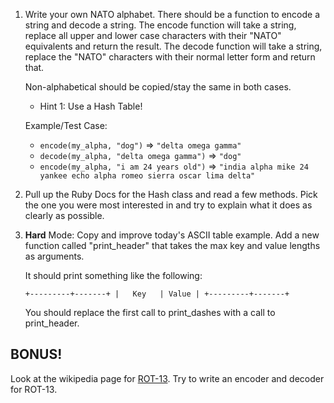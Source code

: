 1. Write your own NATO alphabet.
   There should be a function to
   encode a string and decode a string.
   The encode function will take a string,
   replace all upper and lower
   case characters with their "NATO"
   equivalents and return the result.
   The decode function will take a string,
   replace the "NATO" characters
   with their normal letter form
   and return that.

   Non-alphabetical should be copied/stay
   the same in both cases.

   * Hint 1: Use a Hash Table!

   Example/Test Case:
   * `encode(my_alpha, "dog")` => `"delta omega gamma"`
   * `decode(my_alpha, "delta omega gamma")` => `"dog"`
   * `encode(my_alpha, "i am 24 years old")` =>
     `"india alpha mike 24 yankee echo alpha romeo sierra oscar lima delta"`

2. Pull up the Ruby Docs for the Hash class and read a few methods.
   Pick the one you were most interested in and try to explain what
   it does as clearly as possible.

3. **Hard** Mode: Copy and improve today's ASCII table example.
   Add a new function called "print_header" that takes the max
   key and value lengths as arguments.

   It should print something like the following:

   `+---------+-------+
    |   Key   | Value |
    +---------+-------+`

   You should replace the first call to print_dashes with a call to print_header.

## BONUS!

Look at the wikipedia page for [ROT-13][rot13].
Try to write an encoder and decoder for
ROT-13.

[rot13]: http://en.wikipedia.org/wiki/ROT13
